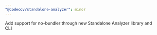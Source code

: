 ```yaml
---
"@codecov/standalone-analyzer": minor
---
```


Add support for no-bundler through new Standalone Analyzer library and CLI
